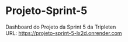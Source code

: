 # Projeto-Sprint-5
Dashboard do Projeto da Sprint 5 da Tripleten </br>
URL: https://projeto-sprint-5-lx2d.onrender.com